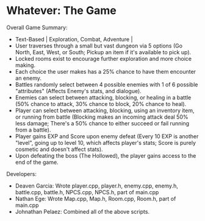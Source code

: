 # Whatever: The Game


Overall Game Summary:
- Text-Based | Exploration, Combat, Adventure |
- User traverses through a small but vast dungeon via 5 options (Go North, East, West, or South; Pickup an item if it's available to pick up).
- Locked rooms exist to encourage further exploration and more choice making.
- Each choice the user makes has a 25% chance to have them encounter an enemy.
- Battles randomly select between 4 possible enemies with 1 of 6 possible "attributes" (Affects Enemy's stats, and dialogue).
- Enemies can select between attacking, blocking, or healing in a battle (50% chance to attack, 30% chance to block, 20% chance to heal).
- Player can select between attacking, blocking, using an inventory item, or running from battle (Blocking makes an incoming attack deal 50% less damage; There's a 50% chance to either succeed or fail running from a battle).
- Player gains EXP and Score upon enemy defeat (Every 10 EXP is another "level", going up to level 10, which affects player's stats; Score is purely cosmetic and doesn't affect stats).
- Upon defeating the boss (The Hollowed), the player gains access to the end of the game.

Developers:
- Deaven Garcia: Wrote player.cpp, player.h, enemy.cpp, enemy.h, battle.cpp, battle.h, NPCS.cpp, NPCS.h, part of main.cpp
- Nathan Ege: Wrote Map.cpp, Map.h, Room.cpp, Room.h, part of main.cpp
- Johnathan Pelaez: Combined all of the above scripts.
